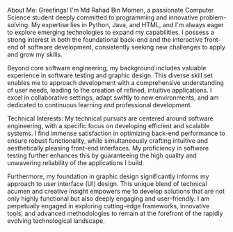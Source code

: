 About Me:
Greetings! I'm Md Rahad Bin Momen, a passionate Computer Science student deeply committed to programming and innovative problem-solving. My expertise lies in Python, Java, and HTML, and I'm always eager to explore emerging technologies to expand my capabilities. I possess a strong interest in both the foundational back-end and the interactive front-end of software development, consistently seeking new challenges to apply and grow my skills.

Beyond core software engineering, my background includes valuable experience in software testing and graphic design. This diverse skill set enables me to approach development with a comprehensive understanding of user needs, leading to the creation of refined, intuitive applications. I excel in collaborative settings, adapt swiftly to new environments, and am dedicated to continuous learning and professional development.

Technical Interests:
My technical pursuits are centered around software engineering, with a specific focus on developing efficient and scalable systems. I find immense satisfaction in optimizing back-end performance to ensure robust functionality, while simultaneously crafting intuitive and aesthetically pleasing front-end interfaces. My proficiency in software testing further enhances this by guaranteeing the high quality and unwavering reliability of the applications I build.

Furthermore, my foundation in graphic design significantly informs my approach to user interface (UI) design. This unique blend of technical acumen and creative insight empowers me to develop solutions that are not only highly functional but also deeply engaging and user-friendly. I am perpetually engaged in exploring cutting-edge frameworks, innovative tools, and advanced methodologies to remain at the forefront of the rapidly evolving technological landscape.
